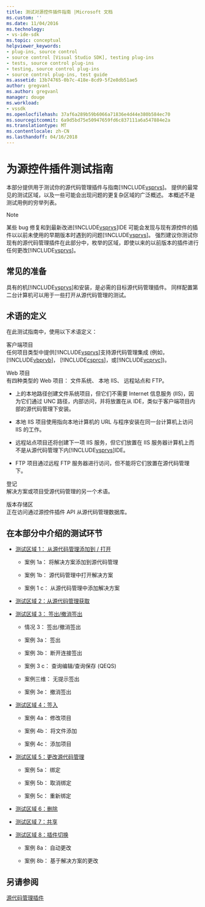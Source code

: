 ```yaml
---
title: 测试对源控件插件指南 |Microsoft 文档
ms.custom: ''
ms.date: 11/04/2016
ms.technology:
- vs-ide-sdk
ms.topic: conceptual
helpviewer_keywords:
- plug-ins, source control
- source control [Visual Studio SDK], testing plug-ins
- tests, source control plug-ins
- testing, source control plug-ins
- source control plug-ins, test guide
ms.assetid: 13b74765-0b7c-418e-8cd9-5f2e8db51ae5
author: gregvanl
ms.author: gregvanl
manager: douge
ms.workload:
- vssdk
ms.openlocfilehash: 37af6a289b59b6066a71836e4d44e380b584ec70
ms.sourcegitcommit: 6a9d5bd75e50947659fd6c837111a6a547884e2a
ms.translationtype: MT
ms.contentlocale: zh-CN
ms.lasthandoff: 04/16/2018
---
```

# <a name="test-guide-for-source-control-plug-ins"></a>为源控件插件测试指南
本部分提供用于测试你的源代码管理插件与指南[!INCLUDE[vsprvs](../../code-quality/includes/vsprvs_md.md)]。 提供的最常见的测试区域，以及一些可能会出现问题的更复杂区域的广泛概述。 本概述不是测试用例的穷举列表。  
  
> [!NOTE]
>  某些 bug 修复和到最新改进[!INCLUDE[vsprvs](../../code-quality/includes/vsprvs_md.md)]IDE 可能会发现与现有源控件的插件以以前未使用的早期版本时遇到的问题[!INCLUDE[vsprvs](../../code-quality/includes/vsprvs_md.md)]。 强烈建议你测试你现有的源代码管理插件在此部分中，枚举的区域，即使以来的以前版本的插件进行任何更改[!INCLUDE[vsprvs](../../code-quality/includes/vsprvs_md.md)]。  
  
## <a name="common-preparation"></a>常见的准备  
 具有的机[!INCLUDE[vsprvs](../../code-quality/includes/vsprvs_md.md)]和安装，是必需的目标源代码管理插件。 同样配置第二台计算机可以用于一些打开从源代码管理的测试。  
  
## <a name="definition-of-terms"></a>术语的定义  
 在此测试指南中，使用以下术语定义：  
  
 客户端项目  
 任何项目类型中提供[!INCLUDE[vsprvs](../../code-quality/includes/vsprvs_md.md)]支持源代码管理集成 (例如， [!INCLUDE[vbprvb](../../code-quality/includes/vbprvb_md.md)]， [!INCLUDE[csprcs](../../data-tools/includes/csprcs_md.md)]，或[!INCLUDE[vcprvc](../../code-quality/includes/vcprvc_md.md)])。  
  
 Web 项目  
 有四种类型的 Web 项目： 文件系统、 本地 IIS、 远程站点和 FTP。  
  
-   上的本地路径创建文件系统项目，但它们不需要 Internet 信息服务 (IIS)，因为它们通过 UNC 路径，内部访问，并将放置在从 IDE，类似于客户端项目内部的源代码管理下安装。  
  
-   本地 IIS 项目使用指向本地计算机的 URL 与程序安装在同一台计算机上访问 IIS 的工作。  
  
-   远程站点项目还将创建下一项 IIS 服务，但它们放置在 IIS 服务器计算机上而不是从源代码管理下内[!INCLUDE[vsprvs](../../code-quality/includes/vsprvs_md.md)]IDE。  
  
-   FTP 项目通过远程 FTP 服务器进行访问，但不能将它们放置在源代码管理下。  
  
 登记  
 解决方案或项目受源代码管理的另一个术语。  
  
 版本存储区  
 正在访问通过源控件插件 API 从源代码管理数据库。  
  
## <a name="test-areas-covered-in-this-section"></a>在本部分中介绍的测试环节  
  
-   [测试区域 1： 从源代码管理添加到 / 打开](../../extensibility/internals/test-area-1-add-to-open-from-source-control.md)  
  
    -   案例 1a： 将解决方案添加到源代码管理  
  
    -   案例 1b： 源代码管理中打开解决方案  
  
    -   案例 1 c： 从源代码管理中添加解决方案  
  
-   [测试区域 2：从源代码管理获取](../../extensibility/internals/test-area-2-get-from-source-control.md)  
  
-   [测试区域 3： 签出/撤消签出](../../extensibility/internals/test-area-3-check-out-undo-checkout.md)  
  
    -   情况 3： 签出/撤消签出  
  
    -   案例 3a： 签出  
  
    -   案例 3b： 断开连接签出  
  
    -   案例 3 c： 查询编辑/查询保存 (QEQS)  
  
    -   案例三维： 无提示签出  
  
    -   案例 3e： 撤消签出  
  
-   [测试区域 4：签入](../../extensibility/internals/test-area-4-check-in.md)  
  
    -   案例 4a： 修改项目  
  
    -   案例 4b： 将文件添加  
  
    -   案例 4c： 添加项目  
  
-   [测试区域 5：更改源代码管理](../../extensibility/internals/test-area-5-change-source-control.md)  
  
    -   案例 5a： 绑定  
  
    -   案例 5b： 取消绑定  
  
    -   案例 5c： 重新绑定  
  
-   [测试区域 6：删除](../../extensibility/internals/test-area-6-delete.md)  
  
-   [测试区域 7：共享](../../extensibility/internals/test-area-7-share.md)  
  
-   [测试区域 8：插件切换](../../extensibility/internals/test-area-8-plug-in-switching.md)  
  
    -   案例 8a： 自动更改  
  
    -   案例 8b： 基于解决方案的更改  
  
## <a name="see-also"></a>另请参阅  
 [源代码管理插件](../../extensibility/source-control-plug-ins.md)